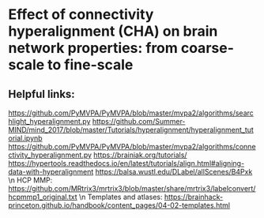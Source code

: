 # Effect of connectivity hyperalignment (CHA) on brain network properties: from coarse-scale to fine-scale

## Helpful links:
https://github.com/PyMVPA/PyMVPA/blob/master/mvpa2/algorithms/searchlight_hyperalignment.py
https://github.com/Summer-MIND/mind_2017/blob/master/Tutorials/hyperalignment/hyperalignment_tutorial.ipynb
https://github.com/PyMVPA/PyMVPA/blob/master/mvpa2/algorithms/connectivity_hyperalignment.py
https://brainiak.org/tutorials/
https://hypertools.readthedocs.io/en/latest/tutorials/align.html#aligning-data-with-hyperalignment
https://balsa.wustl.edu/DLabel/allScenes/B4Pxk
\n HCP MMP: https://github.com/MRtrix3/mrtrix3/blob/master/share/mrtrix3/labelconvert/hcpmmp1_original.txt
\n Templates and atlases: https://brainhack-princeton.github.io/handbook/content_pages/04-02-templates.html
